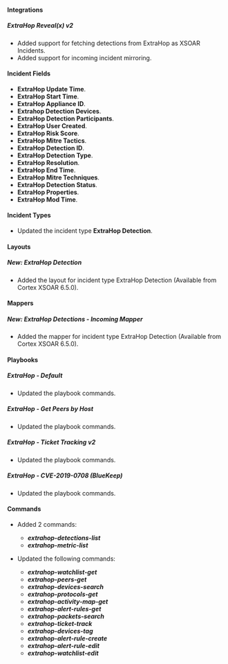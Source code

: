 
#### Integrations

##### ExtraHop Reveal(x) v2

- Added support for fetching detections from ExtraHop as XSOAR Incidents.
- Added support for incoming incident mirroring.

#### Incident Fields

- **ExtraHop Update Time**.
- **ExtraHop Start Time**.
- **ExtraHop Appliance ID**.
- **Extrahop Detection Devices**.
- **ExtraHop Detection Participants**.
- **ExtraHop User Created**.
- **ExtraHop Risk Score**.
- **ExtraHop Mitre Tactics**.
- **ExtraHop Detection ID**.
- **ExtraHop Detection Type**.
- **ExtraHop Resolution**.
- **ExtraHop End Time**.
- **ExtraHop Mitre Techniques**.
- **ExtraHop Detection Status**.
- **ExtraHop Properties**.
- **ExtraHop Mod Time**.

#### Incident Types

- Updated the incident type **ExtraHop Detection**.

#### Layouts

##### New: ExtraHop Detection

- Added the layout for incident type ExtraHop Detection (Available from Cortex XSOAR 6.5.0).

#### Mappers

##### New: ExtraHop Detections - Incoming Mapper

- Added the mapper for incident type ExtraHop Detection (Available from Cortex XSOAR 6.5.0).

#### Playbooks

##### ExtraHop - Default

- Updated the playbook commands.

##### ExtraHop - Get Peers by Host

- Updated the playbook commands.

##### ExtraHop - Ticket Tracking v2

- Updated the playbook commands.

##### ExtraHop - CVE-2019-0708 (BlueKeep)

- Updated the playbook commands.

#### Commands

- Added 2 commands:
  - ***extrahop-detections-list***
  - ***extrahop-metric-list***

- Updated the following commands:
  - ***extrahop-watchlist-get***
  - ***extrahop-peers-get***
  - ***extrahop-devices-search***
  - ***extrahop-protocols-get***
  - ***extrahop-activity-map-get***
  - ***extrahop-alert-rules-get***
  - ***extrahop-packets-search***
  - ***extrahop-ticket-track***
  - ***extrahop-devices-tag***
  - ***extrahop-alert-rule-create***
  - ***extrahop-alert-rule-edit***
  - ***extrahop-watchlist-edit***